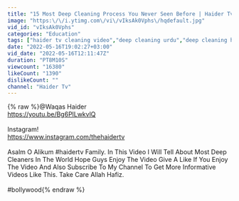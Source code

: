 ```yaml
---
title: "15 Most Deep Cleaning Process You Never Seen Before | Haider Tv"
image: "https:\/\/i.ytimg.com\/vi\/vIksAk0Vphs\/hqdefault.jpg"
vid_id: "vIksAk0Vphs"
categories: "Education"
tags: ["haider tv cleaning video","deep cleaning urdu","deep cleaning hindi"]
date: "2022-05-16T19:02:27+03:00"
vid_date: "2022-05-16T12:11:47Z"
duration: "PT8M10S"
viewcount: "16380"
likeCount: "1390"
dislikeCount: ""
channel: "Haider Tv"
---
```

{% raw %}@Waqas Haider <br /><a rel="nofollow" target="blank" href="https://youtu.be/Bg6PlLwkvlQ">https://youtu.be/Bg6PlLwkvlQ</a><br /><br />Instagram!<br /><a rel="nofollow" target="blank" href="https://www.instagram.com/thehaidertv">https://www.instagram.com/thehaidertv</a><br /><br />Asalm O Alikum #haidertv Family. In This Video I Will Tell About Most Deep Cleaners In The World Hope Guys Enjoy The Video Give A Like If You Enjoy The Video And Also Subscribe To My Channel To Get More Informative Videos Like This. Take Care Allah Hafiz.<br /><br />#bollywood{% endraw %}
